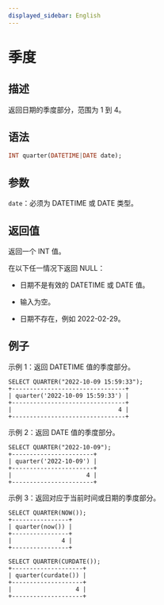 ```yaml
---
displayed_sidebar: English
---
```


# 季度

## 描述

返回日期的季度部分，范围为 1 到 4。

## 语法

```Haskell
INT quarter(DATETIME|DATE date);
```

## 参数

`date`：必须为 DATETIME 或 DATE 类型。

## 返回值

返回一个 INT 值。

在以下任一情况下返回 NULL：

- 日期不是有效的 DATETIME 或 DATE 值。

- 输入为空。

- 日期不存在，例如 2022-02-29。

## 例子

示例 1：返回 DATETIME 值的季度部分。

```Plain
SELECT QUARTER("2022-10-09 15:59:33");
+--------------------------------+
| quarter('2022-10-09 15:59:33') |
+--------------------------------+
|                              4 |
+--------------------------------+
```

示例 2：返回 DATE 值的季度部分。

```Plain
SELECT QUARTER("2022-10-09");
+-----------------------+
| quarter('2022-10-09') |
+-----------------------+
|                     4 |
+-----------------------+
```

示例 3：返回对应于当前时间或日期的季度部分。

```Plain
SELECT QUARTER(NOW());
+----------------+
| quarter(now()) |
+----------------+
|              4 |
+----------------+

SELECT QUARTER(CURDATE());
+--------------------+
| quarter(curdate()) |
+--------------------+
|                  4 |
+--------------------+
```